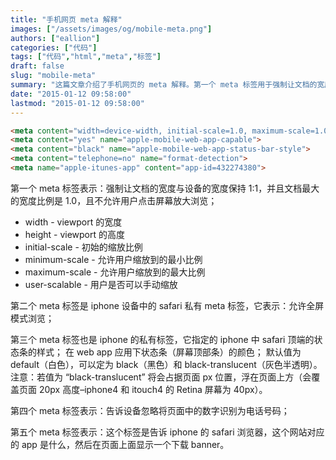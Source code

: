 ```yaml
---
title: "手机网页 meta 解释"
images: ["/assets/images/og/mobile-meta.png"]
authors: ["eallion"]
categories: ["代码"]
tags: ["代码","html","meta","标签"]
draft: false
slug: "mobile-meta"
summary: "这篇文章介绍了手机网页的 meta 解释。第一个 meta 标签用于强制让文档的宽度与设备的宽度保持1:1，并且限制文档的最大宽度比例。第二个 meta 标签是 iPhone 设备中 Safari 浏览器的私有标签，允许全屏模式浏览。第三个 meta 标签指定了 iPhone Safari 顶端状态条的样式。第四个 meta 标签告诉设备忽略将页面中的数字识别为电话号码。第五个 meta 标签用于告诉 iPhone Safari 浏览器，该网站对应的 app 是什么，以显示下载 banner。"
date: "2015-01-12 09:58:00"
lastmod: "2015-01-12 09:58:00"
---
```


```html
<meta content="width=device-width, initial-scale=1.0, maximum-scale=1.0, user-scalable=0" name="viewport">
<meta content="yes" name="apple-mobile-web-app-capable">
<meta content="black" name="apple-mobile-web-app-status-bar-style">
<meta content="telephone=no" name="format-detection">
<meta name="apple-itunes-app" content="app-id=432274380">
```

第一个 meta 标签表示：强制让文档的宽度与设备的宽度保持 1:1，并且文档最大的宽度比例是 1.0，且不允许用户点击屏幕放大浏览；

- width - viewport 的宽度
- height - viewport 的高度
- initial-scale - 初始的缩放比例  
- minimum-scale - 允许用户缩放到的最小比例
- maximum-scale - 允许用户缩放到的最大比例  
- user-scalable - 用户是否可以手动缩放

第二个 meta 标签是 iphone 设备中的 safari 私有 meta 标签，它表示：允许全屏模式浏览；

第三个 meta 标签也是 iphone 的私有标签，它指定的 iphone 中 safari 顶端的状态条的样式；
在 web app 应用下状态条（屏幕顶部条）的颜色；
默认值为 default（白色），可以定为 black（黑色）和 black-translucent（灰色半透明）。
注意：若值为 “black-translucent” 将会占据页面 px 位置，浮在页面上方（会覆盖页面 20px 高度–iphone4 和 itouch4 的 Retina 屏幕为 40px）。

第四个 meta 标签表示：告诉设备忽略将页面中的数字识别为电话号码；

第五个 meta 标签表示：这个标签是告诉 iphone 的 safari 浏览器，这个网站对应的 app 是什么，然后在页面上面显示一个下载 banner。

